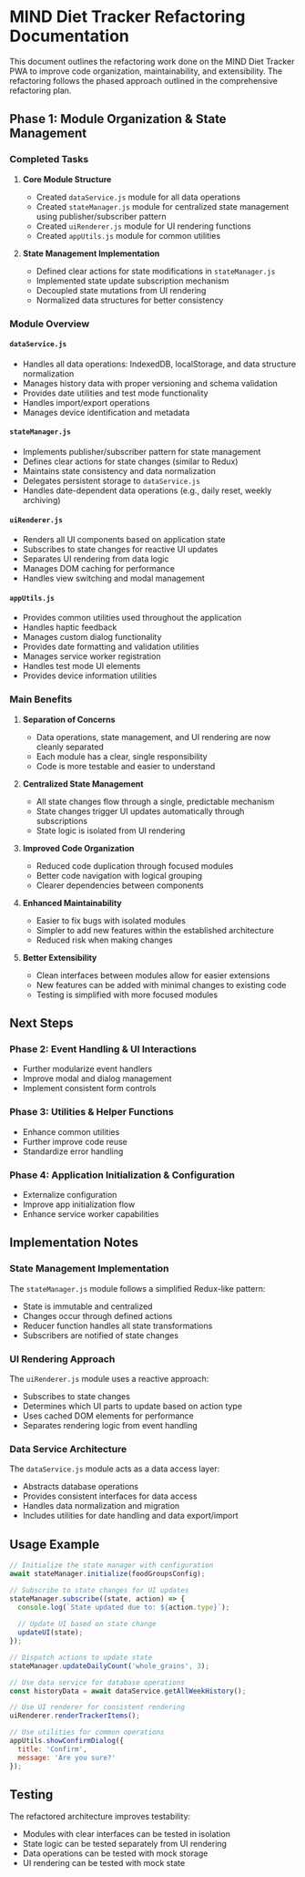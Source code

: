# MIND Diet Tracker Refactoring Documentation

This document outlines the refactoring work done on the MIND Diet Tracker PWA to improve code organization, maintainability, and extensibility. The refactoring follows the phased approach outlined in the comprehensive refactoring plan.

## Phase 1: Module Organization & State Management

### Completed Tasks

1. **Core Module Structure**
   - Created `dataService.js` module for all data operations
   - Created `stateManager.js` module for centralized state management using publisher/subscriber pattern
   - Created `uiRenderer.js` module for UI rendering functions
   - Created `appUtils.js` module for common utilities

2. **State Management Implementation**
   - Defined clear actions for state modifications in `stateManager.js`
   - Implemented state update subscription mechanism
   - Decoupled state mutations from UI rendering
   - Normalized data structures for better consistency

### Module Overview

#### `dataService.js`
- Handles all data operations: IndexedDB, localStorage, and data structure normalization
- Manages history data with proper versioning and schema validation
- Provides date utilities and test mode functionality
- Handles import/export operations
- Manages device identification and metadata

#### `stateManager.js`
- Implements publisher/subscriber pattern for state management
- Defines clear actions for state changes (similar to Redux)
- Maintains state consistency and data normalization
- Delegates persistent storage to `dataService.js`
- Handles date-dependent data operations (e.g., daily reset, weekly archiving)

#### `uiRenderer.js`
- Renders all UI components based on application state
- Subscribes to state changes for reactive UI updates
- Separates UI rendering from data logic
- Manages DOM caching for performance
- Handles view switching and modal management

#### `appUtils.js`
- Provides common utilities used throughout the application
- Handles haptic feedback
- Manages custom dialog functionality
- Provides date formatting and validation utilities
- Manages service worker registration
- Handles test mode UI elements
- Provides device information utilities

### Main Benefits

1. **Separation of Concerns**
   - Data operations, state management, and UI rendering are now cleanly separated
   - Each module has a clear, single responsibility
   - Code is more testable and easier to understand

2. **Centralized State Management**
   - All state changes flow through a single, predictable mechanism
   - State changes trigger UI updates automatically through subscriptions
   - State logic is isolated from UI rendering

3. **Improved Code Organization**
   - Reduced code duplication through focused modules
   - Better code navigation with logical grouping
   - Clearer dependencies between components

4. **Enhanced Maintainability**
   - Easier to fix bugs with isolated modules
   - Simpler to add new features within the established architecture
   - Reduced risk when making changes

5. **Better Extensibility**
   - Clean interfaces between modules allow for easier extensions
   - New features can be added with minimal changes to existing code
   - Testing is simplified with more focused modules

## Next Steps

### Phase 2: Event Handling & UI Interactions
- Further modularize event handlers
- Improve modal and dialog management
- Implement consistent form controls

### Phase 3: Utilities & Helper Functions
- Enhance common utilities
- Further improve code reuse
- Standardize error handling

### Phase 4: Application Initialization & Configuration
- Externalize configuration
- Improve app initialization flow
- Enhance service worker capabilities

## Implementation Notes

### State Management Implementation
The `stateManager.js` module follows a simplified Redux-like pattern:
- State is immutable and centralized
- Changes occur through defined actions
- Reducer function handles all state transformations
- Subscribers are notified of state changes

### UI Rendering Approach
The `uiRenderer.js` module uses a reactive approach:
- Subscribes to state changes
- Determines which UI parts to update based on action type
- Uses cached DOM elements for performance
- Separates rendering logic from event handling

### Data Service Architecture
The `dataService.js` module acts as a data access layer:
- Abstracts database operations
- Provides consistent interfaces for data access
- Handles data normalization and migration
- Includes utilities for date handling and data export/import

## Usage Example

```javascript
// Initialize the state manager with configuration
await stateManager.initialize(foodGroupsConfig);

// Subscribe to state changes for UI updates
stateManager.subscribe((state, action) => {
  console.log(`State updated due to: ${action.type}`);
  
  // Update UI based on state change
  updateUI(state);
});

// Dispatch actions to update state
stateManager.updateDailyCount('whole_grains', 3);

// Use data service for database operations
const historyData = await dataService.getAllWeekHistory();

// Use UI renderer for consistent rendering
uiRenderer.renderTrackerItems();

// Use utilities for common operations
appUtils.showConfirmDialog({
  title: 'Confirm',
  message: 'Are you sure?'
});
```

## Testing
The refactored architecture improves testability:
- Modules with clear interfaces can be tested in isolation
- State logic can be tested separately from UI rendering
- Data operations can be tested with mock storage
- UI rendering can be tested with mock state
